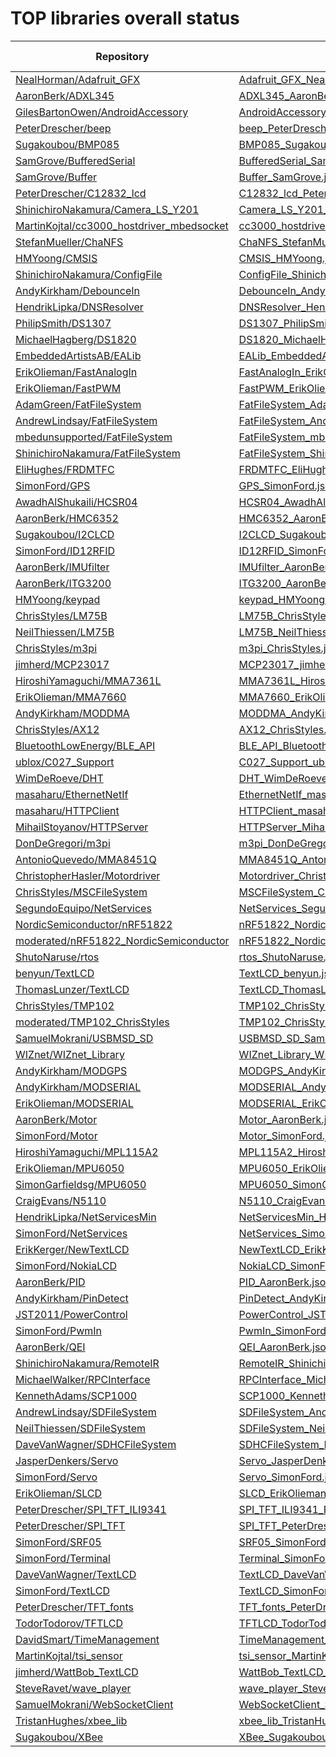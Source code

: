 # TOP libraries overall status

Repository | Manifest | PIO-Library
-----------|----------|------------
[NealHorman/Adafruit_GFX](https://developer.mbed.org/users/nkhorman/code/Adafruit_GFX/) | [Adafruit_GFX_NealHorman.json](https://raw.githubusercontent.com/platformio/platformio-libmirror/master/configs/mbed/Adafruit_GFX_NealHorman.json) |
[AaronBerk/ADXL345](https://developer.mbed.org/users/aberk/code/ADXL345/) | [ADXL345_AaronBerk.json](https://raw.githubusercontent.com/platformio/platformio-libmirror/master/configs/mbed/ADXL345_AaronBerk.json) |
[GilesBartonOwen/AndroidAccessory](https://developer.mbed.org/users/p07gbar/code/AndroidAccessory/) | [AndroidAccessory_GilesBartonOwen.json](https://raw.githubusercontent.com/platformio/platformio-libmirror/master/configs/mbed/AndroidAccessory_GilesBartonOwen.json) |
[PeterDrescher/beep](https://developer.mbed.org/users/dreschpe/code/beep/) | [beep_PeterDrescher.json](https://raw.githubusercontent.com/platformio/platformio-libmirror/master/configs/mbed/beep_PeterDrescher.json) |
[Sugakoubou/BMP085](https://developer.mbed.org/users/okini3939/code/BMP085/) | [BMP085_Sugakoubou.json](https://raw.githubusercontent.com/platformio/platformio-libmirror/master/configs/mbed/BMP085_Sugakoubou.json) |
[SamGrove/BufferedSerial](https://developer.mbed.org/users/sam_grove/code/BufferedSerial/) | [BufferedSerial_SamGrove.json](https://raw.githubusercontent.com/platformio/platformio-libmirror/master/configs/mbed/BufferedSerial_SamGrove.json) |
[SamGrove/Buffer](https://developer.mbed.org/users/sam_grove/code/Buffer/) | [Buffer_SamGrove.json](https://raw.githubusercontent.com/platformio/platformio-libmirror/master/configs/mbed/Buffer_SamGrove.json) |
[PeterDrescher/C12832_lcd](https://developer.mbed.org/users/dreschpe/code/C12832_lcd/) | [C12832_lcd_PeterDrescher.json](https://raw.githubusercontent.com/platformio/platformio-libmirror/master/configs/mbed/C12832_lcd_PeterDrescher.json) |
[ShinichiroNakamura/Camera_LS_Y201](https://developer.mbed.org/users/shintamainjp/code/Camera_LS_Y201/) | [Camera_LS_Y201_ShinichiroNakamura.json](https://raw.githubusercontent.com/platformio/platformio-libmirror/master/configs/mbed/Camera_LS_Y201_ShinichiroNakamura.json) |
[MartinKojtal/cc3000_hostdriver_mbedsocket](https://developer.mbed.org/users/Kojto/code/cc3000_hostdriver_mbedsocket/) | [cc3000_hostdriver_mbedsocket_MartinKojtal.json](https://raw.githubusercontent.com/platformio/platformio-libmirror/master/configs/mbed/cc3000_hostdriver_mbedsocket_MartinKojtal.json) |
[StefanMueller/ChaNFS](https://developer.mbed.org/users/NeoBelerophon/code/ChaNFS/) | [ChaNFS_StefanMueller.json](https://raw.githubusercontent.com/platformio/platformio-libmirror/master/configs/mbed/ChaNFS_StefanMueller.json) |
[HMYoong/CMSIS](https://developer.mbed.org/users/yoonghm/code/CMSIS/) | [CMSIS_HMYoong.json](https://raw.githubusercontent.com/platformio/platformio-libmirror/master/configs/mbed/CMSIS_HMYoong.json) |
[ShinichiroNakamura/ConfigFile](https://developer.mbed.org/users/shintamainjp/code/ConfigFile/) | [ConfigFile_ShinichiroNakamura.json](https://raw.githubusercontent.com/platformio/platformio-libmirror/master/configs/mbed/ConfigFile_ShinichiroNakamura.json) |
[AndyKirkham/DebounceIn](https://developer.mbed.org/users/AjK/code/DebounceIn/) | [DebounceIn_AndyKirkham.json](https://raw.githubusercontent.com/platformio/platformio-libmirror/master/configs/mbed/DebounceIn_AndyKirkham.json) |
[HendrikLipka/DNSResolver](https://developer.mbed.org/users/hlipka/code/DNSResolver/) | [DNSResolver_HendrikLipka.json](https://raw.githubusercontent.com/platformio/platformio-libmirror/master/configs/mbed/DNSResolver_HendrikLipka.json) |
[PhilipSmith/DS1307](https://developer.mbed.org/users/harrypowers/code/DS1307/) | [DS1307_PhilipSmith.json](https://raw.githubusercontent.com/platformio/platformio-libmirror/master/configs/mbed/DS1307_PhilipSmith.json) |
[MichaelHagberg/DS1820](https://developer.mbed.org/users/Michael_/code/DS1820/) | [DS1820_MichaelHagberg.json](https://raw.githubusercontent.com/platformio/platformio-libmirror/master/configs/mbed/DS1820_MichaelHagberg.json) |
[EmbeddedArtistsAB/EALib](https://developer.mbed.org/users/embeddedartists/code/EALib/) | [EALib_EmbeddedArtistsAB.json](https://raw.githubusercontent.com/platformio/platformio-libmirror/master/configs/mbed/EALib_EmbeddedArtistsAB.json) |
[ErikOlieman/FastAnalogIn](https://developer.mbed.org/users/Sissors/code/FastAnalogIn/) | [FastAnalogIn_ErikOlieman.json](https://raw.githubusercontent.com/platformio/platformio-libmirror/master/configs/mbed/FastAnalogIn_ErikOlieman.json) |
[ErikOlieman/FastPWM](https://developer.mbed.org/users/Sissors/code/FastPWM/) | [FastPWM_ErikOlieman.json](https://raw.githubusercontent.com/platformio/platformio-libmirror/master/configs/mbed/FastPWM_ErikOlieman.json) |
[AdamGreen/FatFileSystem](https://developer.mbed.org/users/AdamGreen/code/FatFileSystem/) | [FatFileSystem_AdamGreen.json](https://raw.githubusercontent.com/platformio/platformio-libmirror/master/configs/mbed/FatFileSystem_AdamGreen.json) |
[AndrewLindsay/FatFileSystem](https://developer.mbed.org/users/SomeRandomBloke/code/FatFileSystem/) | [FatFileSystem_AndrewLindsay.json](https://raw.githubusercontent.com/platformio/platformio-libmirror/master/configs/mbed/FatFileSystem_AndrewLindsay.json) |
[mbedunsupported/FatFileSystem](https://developer.mbed.org/users/mbed_unsupported/code/FatFileSystem/) | [FatFileSystem_mbedunsupported.json](https://raw.githubusercontent.com/platformio/platformio-libmirror/master/configs/mbed/FatFileSystem_mbedunsupported.json) |
[ShinichiroNakamura/FatFileSystem](https://developer.mbed.org/users/shintamainjp/code/FatFileSystem/) | [FatFileSystem_ShinichiroNakamura.json](https://raw.githubusercontent.com/platformio/platformio-libmirror/master/configs/mbed/FatFileSystem_ShinichiroNakamura.json) |
[EliHughes/FRDMTFC](https://developer.mbed.org/users/emh203/code/FRDM-TFC/) | [FRDMTFC_EliHughes.json](https://raw.githubusercontent.com/platformio/platformio-libmirror/master/configs/mbed/FRDMTFC_EliHughes.json) |
[SimonFord/GPS](https://developer.mbed.org/users/simon/code/GPS/) | [GPS_SimonFord.json](https://raw.githubusercontent.com/platformio/platformio-libmirror/master/configs/mbed/GPS_SimonFord.json) |
[AwadhAlShukaili/HCSR04](https://developer.mbed.org/users/aralshukaili/code/HCSR04/) | [HCSR04_AwadhAlShukaili.json](https://raw.githubusercontent.com/platformio/platformio-libmirror/master/configs/mbed/HCSR04_AwadhAlShukaili.json) |
[AaronBerk/HMC6352](https://developer.mbed.org/users/aberk/code/HMC6352/) | [HMC6352_AaronBerk.json](https://raw.githubusercontent.com/platformio/platformio-libmirror/master/configs/mbed/HMC6352_AaronBerk.json) |
[Sugakoubou/I2CLCD](https://developer.mbed.org/users/okini3939/code/I2CLCD/) | [I2CLCD_Sugakoubou.json](https://raw.githubusercontent.com/platformio/platformio-libmirror/master/configs/mbed/I2CLCD_Sugakoubou.json) |
[SimonFord/ID12RFID](https://developer.mbed.org/users/simon/code/ID12RFID/) | [ID12RFID_SimonFord.json](https://raw.githubusercontent.com/platformio/platformio-libmirror/master/configs/mbed/ID12RFID_SimonFord.json) |
[AaronBerk/IMUfilter](https://developer.mbed.org/users/aberk/code/IMUfilter/) | [IMUfilter_AaronBerk.json](https://raw.githubusercontent.com/platformio/platformio-libmirror/master/configs/mbed/IMUfilter_AaronBerk.json) |
[AaronBerk/ITG3200](https://developer.mbed.org/users/aberk/code/ITG3200/) | [ITG3200_AaronBerk.json](https://raw.githubusercontent.com/platformio/platformio-libmirror/master/configs/mbed/ITG3200_AaronBerk.json) |
[HMYoong/keypad](https://developer.mbed.org/users/yoonghm/code/keypad/) | [keypad_HMYoong.json](https://raw.githubusercontent.com/platformio/platformio-libmirror/master/configs/mbed/keypad_HMYoong.json) |
[ChrisStyles/LM75B](https://developer.mbed.org/users/chris/code/LM75B/) | [LM75B_ChrisStyles.json](https://raw.githubusercontent.com/platformio/platformio-libmirror/master/configs/mbed/LM75B_ChrisStyles.json) |
[NeilThiessen/LM75B](https://developer.mbed.org/users/neilt6/code/LM75B/) | [LM75B_NeilThiessen.json](https://raw.githubusercontent.com/platformio/platformio-libmirror/master/configs/mbed/LM75B_NeilThiessen.json) |
[ChrisStyles/m3pi](https://developer.mbed.org/users/chris/code/m3pi/) | [m3pi_ChrisStyles.json](https://raw.githubusercontent.com/platformio/platformio-libmirror/master/configs/mbed/m3pi_ChrisStyles.json) |
[jimherd/MCP23017](https://developer.mbed.org/users/jimherd/code/MCP23017/) | [MCP23017_jimherd.json](https://raw.githubusercontent.com/platformio/platformio-libmirror/master/configs/mbed/MCP23017_jimherd.json) |
[HiroshiYamaguchi/MMA7361L](https://developer.mbed.org/users/yamaguch/code/MMA7361L/) | [MMA7361L_HiroshiYamaguchi.json](https://raw.githubusercontent.com/platformio/platformio-libmirror/master/configs/mbed/MMA7361L_HiroshiYamaguchi.json) |
[ErikOlieman/MMA7660](https://developer.mbed.org/users/Sissors/code/MMA7660/) | [MMA7660_ErikOlieman.json](https://raw.githubusercontent.com/platformio/platformio-libmirror/master/configs/mbed/MMA7660_ErikOlieman.json) |
[AndyKirkham/MODDMA](https://developer.mbed.org/users/AjK/code/MODDMA/) | [MODDMA_AndyKirkham.json](https://raw.githubusercontent.com/platformio/platformio-libmirror/master/configs/mbed/MODDMA_AndyKirkham.json) |
[ChrisStyles/AX12](https://developer.mbed.org/users/chris/code/AX12/) | [AX12_ChrisStyles.json](https://raw.githubusercontent.com/platformio/platformio-libmirror/master/configs/mbed/moderation/AX12_ChrisStyles.json) |
[BluetoothLowEnergy/BLE_API](https://developer.mbed.org/teams/Bluetooth-Low-Energy/code/BLE_API/) | [BLE_API_BluetoothLowEnergy.json](https://raw.githubusercontent.com/platformio/platformio-libmirror/master/configs/mbed/moderation/BLE_API_BluetoothLowEnergy.json) |
[ublox/C027_Support](https://developer.mbed.org/teams/ublox/code/C027_Support/) | [C027_Support_ublox.json](https://raw.githubusercontent.com/platformio/platformio-libmirror/master/configs/mbed/moderation/C027_Support_ublox.json) |
[WimDeRoeve/DHT](https://developer.mbed.org/users/Wimpie/code/DHT/) | [DHT_WimDeRoeve.json](https://raw.githubusercontent.com/platformio/platformio-libmirror/master/configs/mbed/moderation/DHT_WimDeRoeve.json) |
[masaharu/EthernetNetIf](https://developer.mbed.org/users/mamezu/code/EthernetNetIf/) | [EthernetNetIf_masaharu.json](https://raw.githubusercontent.com/platformio/platformio-libmirror/master/configs/mbed/moderation/EthernetNetIf_masaharu.json) |
[masaharu/HTTPClient](https://developer.mbed.org/users/mamezu/code/HTTPClient/) | [HTTPClient_masaharu.json](https://raw.githubusercontent.com/platformio/platformio-libmirror/master/configs/mbed/moderation/HTTPClient_masaharu.json) |
[MihailStoyanov/HTTPServer](https://developer.mbed.org/users/screamer/code/HTTPServer/) | [HTTPServer_MihailStoyanov.json](https://raw.githubusercontent.com/platformio/platformio-libmirror/master/configs/mbed/moderation/HTTPServer_MihailStoyanov.json) |
[DonDeGregori/m3pi](https://developer.mbed.org/users/donde/code/m3pi/) | [m3pi_DonDeGregori.json](https://raw.githubusercontent.com/platformio/platformio-libmirror/master/configs/mbed/moderation/m3pi_DonDeGregori.json) |
[AntonioQuevedo/MMA8451Q](https://developer.mbed.org/users/quevedo/code/MMA8451Q/) | [MMA8451Q_AntonioQuevedo.json](https://raw.githubusercontent.com/platformio/platformio-libmirror/master/configs/mbed/moderation/MMA8451Q_AntonioQuevedo.json) |
[ChristopherHasler/Motordriver](https://developer.mbed.org/users/littlexc/code/Motordriver/) | [Motordriver_ChristopherHasler.json](https://raw.githubusercontent.com/platformio/platformio-libmirror/master/configs/mbed/moderation/Motordriver_ChristopherHasler.json) |
[ChrisStyles/MSCFileSystem](https://developer.mbed.org/users/chris/code/MSCFileSystem/) | [MSCFileSystem_ChrisStyles.json](https://raw.githubusercontent.com/platformio/platformio-libmirror/master/configs/mbed/moderation/MSCFileSystem_ChrisStyles.json) |
[SegundoEquipo/NetServices](https://developer.mbed.org/users/segundo/code/NetServices/) | [NetServices_SegundoEquipo.json](https://raw.githubusercontent.com/platformio/platformio-libmirror/master/configs/mbed/moderation/NetServices_SegundoEquipo.json) |
[NordicSemiconductor/nRF51822](https://developer.mbed.org/teams/Nordic-Semiconductor/code/nRF51822/) | [nRF51822_NordicSemiconductor.json](https://raw.githubusercontent.com/platformio/platformio-libmirror/master/configs/mbed/moderation/nRF51822_NordicSemiconductor.json) |
[moderated/nRF51822_NordicSemiconductor](https://developer.mbed.org/teams/Nordic-Semiconductor/code/nRF51822/) | [nRF51822_NordicSemiconductor_moderated.json](https://raw.githubusercontent.com/platformio/platformio-libmirror/master/configs/mbed/moderation/nRF51822_NordicSemiconductor_moderated.json) |
[ShutoNaruse/rtos](https://developer.mbed.org/users/narshu/code/rtos/) | [rtos_ShutoNaruse.json](https://raw.githubusercontent.com/platformio/platformio-libmirror/master/configs/mbed/moderation/rtos_ShutoNaruse.json) |
[benyun/TextLCD](https://developer.mbed.org/users/benyun/code/TextLCD/) | [TextLCD_benyun.json](https://raw.githubusercontent.com/platformio/platformio-libmirror/master/configs/mbed/moderation/TextLCD_benyun.json) |
[ThomasLunzer/TextLCD](https://developer.mbed.org/users/tlunzer/code/TextLCD/) | [TextLCD_ThomasLunzer.json](https://raw.githubusercontent.com/platformio/platformio-libmirror/master/configs/mbed/moderation/TextLCD_ThomasLunzer.json) |
[ChrisStyles/TMP102](https://developer.mbed.org/users/chris/code/TMP102/) | [TMP102_ChrisStyles.json](https://raw.githubusercontent.com/platformio/platformio-libmirror/master/configs/mbed/moderation/TMP102_ChrisStyles.json) |
[moderated/TMP102_ChrisStyles](https://developer.mbed.org/users/chris/code/TMP102/) | [TMP102_ChrisStyles_moderated.json](https://raw.githubusercontent.com/platformio/platformio-libmirror/master/configs/mbed/moderation/TMP102_ChrisStyles_moderated.json) |
[SamuelMokrani/USBMSD_SD](https://developer.mbed.org/users/samux/code/USBMSD_SD/) | [USBMSD_SD_SamuelMokrani.json](https://raw.githubusercontent.com/platformio/platformio-libmirror/master/configs/mbed/moderation/USBMSD_SD_SamuelMokrani.json) |
[WIZnet/WIZnet_Library](https://developer.mbed.org/teams/WIZnet/code/WIZnet_Library/) | [WIZnet_Library_WIZnet.json](https://raw.githubusercontent.com/platformio/platformio-libmirror/master/configs/mbed/moderation/WIZnet_Library_WIZnet.json) |
[AndyKirkham/MODGPS](https://developer.mbed.org/users/AjK/code/MODGPS/) | [MODGPS_AndyKirkham.json](https://raw.githubusercontent.com/platformio/platformio-libmirror/master/configs/mbed/MODGPS_AndyKirkham.json) |
[AndyKirkham/MODSERIAL](https://developer.mbed.org/users/AjK/code/MODSERIAL/) | [MODSERIAL_AndyKirkham.json](https://raw.githubusercontent.com/platformio/platformio-libmirror/master/configs/mbed/MODSERIAL_AndyKirkham.json) |
[ErikOlieman/MODSERIAL](https://developer.mbed.org/users/Sissors/code/MODSERIAL/) | [MODSERIAL_ErikOlieman.json](https://raw.githubusercontent.com/platformio/platformio-libmirror/master/configs/mbed/MODSERIAL_ErikOlieman.json) |
[AaronBerk/Motor](https://developer.mbed.org/users/aberk/code/Motor/) | [Motor_AaronBerk.json](https://raw.githubusercontent.com/platformio/platformio-libmirror/master/configs/mbed/Motor_AaronBerk.json) |
[SimonFord/Motor](https://developer.mbed.org/users/simon/code/Motor/) | [Motor_SimonFord.json](https://raw.githubusercontent.com/platformio/platformio-libmirror/master/configs/mbed/Motor_SimonFord.json) |
[HiroshiYamaguchi/MPL115A2](https://developer.mbed.org/users/yamaguch/code/MPL115A2/) | [MPL115A2_HiroshiYamaguchi.json](https://raw.githubusercontent.com/platformio/platformio-libmirror/master/configs/mbed/MPL115A2_HiroshiYamaguchi.json) |
[ErikOlieman/MPU6050](https://developer.mbed.org/users/Sissors/code/MPU6050/) | [MPU6050_ErikOlieman.json](https://raw.githubusercontent.com/platformio/platformio-libmirror/master/configs/mbed/MPU6050_ErikOlieman.json) |
[SimonGarfieldsg/MPU6050](https://developer.mbed.org/users/garfieldsg/code/MPU6050/) | [MPU6050_SimonGarfieldsg.json](https://raw.githubusercontent.com/platformio/platformio-libmirror/master/configs/mbed/MPU6050_SimonGarfieldsg.json) |
[CraigEvans/N5110](https://developer.mbed.org/users/eencae/code/N5110/) | [N5110_CraigEvans.json](https://raw.githubusercontent.com/platformio/platformio-libmirror/master/configs/mbed/N5110_CraigEvans.json) |
[HendrikLipka/NetServicesMin](https://developer.mbed.org/users/hlipka/code/NetServicesMin/) | [NetServicesMin_HendrikLipka.json](https://raw.githubusercontent.com/platformio/platformio-libmirror/master/configs/mbed/NetServicesMin_HendrikLipka.json) |
[SimonFord/NetServices](https://developer.mbed.org/users/simon/code/NetServices/) | [NetServices_SimonFord.json](https://raw.githubusercontent.com/platformio/platformio-libmirror/master/configs/mbed/NetServices_SimonFord.json) |
[ErikKerger/NewTextLCD](https://developer.mbed.org/users/erik_kedo/code/NewTextLCD/) | [NewTextLCD_ErikKerger.json](https://raw.githubusercontent.com/platformio/platformio-libmirror/master/configs/mbed/NewTextLCD_ErikKerger.json) |
[SimonFord/NokiaLCD](https://developer.mbed.org/users/simon/code/NokiaLCD/) | [NokiaLCD_SimonFord.json](https://raw.githubusercontent.com/platformio/platformio-libmirror/master/configs/mbed/NokiaLCD_SimonFord.json) |
[AaronBerk/PID](https://developer.mbed.org/users/aberk/code/PID/) | [PID_AaronBerk.json](https://raw.githubusercontent.com/platformio/platformio-libmirror/master/configs/mbed/PID_AaronBerk.json) |
[AndyKirkham/PinDetect](https://developer.mbed.org/users/AjK/code/PinDetect/) | [PinDetect_AndyKirkham.json](https://raw.githubusercontent.com/platformio/platformio-libmirror/master/configs/mbed/PinDetect_AndyKirkham.json) |
[JST2011/PowerControl](https://developer.mbed.org/users/JST2011/code/PowerControl/) | [PowerControl_JST2011.json](https://raw.githubusercontent.com/platformio/platformio-libmirror/master/configs/mbed/PowerControl_JST2011.json) |
[SimonFord/PwmIn](https://developer.mbed.org/users/simon/code/PwmIn/) | [PwmIn_SimonFord.json](https://raw.githubusercontent.com/platformio/platformio-libmirror/master/configs/mbed/PwmIn_SimonFord.json) |
[AaronBerk/QEI](https://developer.mbed.org/users/aberk/code/QEI/) | [QEI_AaronBerk.json](https://raw.githubusercontent.com/platformio/platformio-libmirror/master/configs/mbed/QEI_AaronBerk.json) |
[ShinichiroNakamura/RemoteIR](https://developer.mbed.org/users/shintamainjp/code/RemoteIR/) | [RemoteIR_ShinichiroNakamura.json](https://raw.githubusercontent.com/platformio/platformio-libmirror/master/configs/mbed/RemoteIR_ShinichiroNakamura.json) |
[MichaelWalker/RPCInterface](https://developer.mbed.org/users/MichaelW/code/RPCInterface/) | [RPCInterface_MichaelWalker.json](https://raw.githubusercontent.com/platformio/platformio-libmirror/master/configs/mbed/RPCInterface_MichaelWalker.json) |
[KennethAdams/SCP1000](https://developer.mbed.org/users/kadams6/code/SCP1000/) | [SCP1000_KennethAdams.json](https://raw.githubusercontent.com/platformio/platformio-libmirror/master/configs/mbed/SCP1000_KennethAdams.json) |
[AndrewLindsay/SDFileSystem](https://developer.mbed.org/users/SomeRandomBloke/code/SDFileSystem/) | [SDFileSystem_AndrewLindsay.json](https://raw.githubusercontent.com/platformio/platformio-libmirror/master/configs/mbed/SDFileSystem_AndrewLindsay.json) |
[NeilThiessen/SDFileSystem](https://developer.mbed.org/users/neilt6/code/SDFileSystem/) | [SDFileSystem_NeilThiessen.json](https://raw.githubusercontent.com/platformio/platformio-libmirror/master/configs/mbed/SDFileSystem_NeilThiessen.json) |
[DaveVanWagner/SDHCFileSystem](https://developer.mbed.org/users/davervw/code/SDHCFileSystem/) | [SDHCFileSystem_DaveVanWagner.json](https://raw.githubusercontent.com/platformio/platformio-libmirror/master/configs/mbed/SDHCFileSystem_DaveVanWagner.json) |
[JasperDenkers/Servo](https://developer.mbed.org/users/jdenkers/code/Servo/) | [Servo_JasperDenkers.json](https://raw.githubusercontent.com/platformio/platformio-libmirror/master/configs/mbed/Servo_JasperDenkers.json) |
[SimonFord/Servo](https://developer.mbed.org/users/simon/code/Servo/) | [Servo_SimonFord.json](https://raw.githubusercontent.com/platformio/platformio-libmirror/master/configs/mbed/Servo_SimonFord.json) |
[ErikOlieman/SLCD](https://developer.mbed.org/users/Sissors/code/SLCD/) | [SLCD_ErikOlieman.json](https://raw.githubusercontent.com/platformio/platformio-libmirror/master/configs/mbed/SLCD_ErikOlieman.json) |
[PeterDrescher/SPI_TFT_ILI9341](https://developer.mbed.org/users/dreschpe/code/SPI_TFT_ILI9341/) | [SPI_TFT_ILI9341_PeterDrescher.json](https://raw.githubusercontent.com/platformio/platformio-libmirror/master/configs/mbed/SPI_TFT_ILI9341_PeterDrescher.json) |
[PeterDrescher/SPI_TFT](https://developer.mbed.org/users/dreschpe/code/SPI_TFT/) | [SPI_TFT_PeterDrescher.json](https://raw.githubusercontent.com/platformio/platformio-libmirror/master/configs/mbed/SPI_TFT_PeterDrescher.json) |
[SimonFord/SRF05](https://developer.mbed.org/users/simon/code/SRF05/) | [SRF05_SimonFord.json](https://raw.githubusercontent.com/platformio/platformio-libmirror/master/configs/mbed/SRF05_SimonFord.json) |
[SimonFord/Terminal](https://developer.mbed.org/users/simon/code/Terminal/) | [Terminal_SimonFord.json](https://raw.githubusercontent.com/platformio/platformio-libmirror/master/configs/mbed/Terminal_SimonFord.json) |
[DaveVanWagner/TextLCD](https://developer.mbed.org/users/davervw/code/TextLCD/) | [TextLCD_DaveVanWagner.json](https://raw.githubusercontent.com/platformio/platformio-libmirror/master/configs/mbed/TextLCD_DaveVanWagner.json) |
[SimonFord/TextLCD](https://developer.mbed.org/users/simon/code/TextLCD/) | [TextLCD_SimonFord.json](https://raw.githubusercontent.com/platformio/platformio-libmirror/master/configs/mbed/TextLCD_SimonFord.json) |
[PeterDrescher/TFT_fonts](https://developer.mbed.org/users/dreschpe/code/TFT_fonts/) | [TFT_fonts_PeterDrescher.json](https://raw.githubusercontent.com/platformio/platformio-libmirror/master/configs/mbed/TFT_fonts_PeterDrescher.json) |
[TodorTodorov/TFTLCD](https://developer.mbed.org/users/ttodorov/code/TFTLCD/) | [TFTLCD_TodorTodorov.json](https://raw.githubusercontent.com/platformio/platformio-libmirror/master/configs/mbed/TFTLCD_TodorTodorov.json) |
[DavidSmart/TimeManagement](https://developer.mbed.org/users/WiredHome/code/TimeManagement/) | [TimeManagement_DavidSmart.json](https://raw.githubusercontent.com/platformio/platformio-libmirror/master/configs/mbed/TimeManagement_DavidSmart.json) |
[MartinKojtal/tsi_sensor](https://developer.mbed.org/users/Kojto/code/tsi_sensor/) | [tsi_sensor_MartinKojtal.json](https://raw.githubusercontent.com/platformio/platformio-libmirror/master/configs/mbed/tsi_sensor_MartinKojtal.json) |
[jimherd/WattBob_TextLCD](https://developer.mbed.org/users/jimherd/code/WattBob_TextLCD/) | [WattBob_TextLCD_jimherd.json](https://raw.githubusercontent.com/platformio/platformio-libmirror/master/configs/mbed/WattBob_TextLCD_jimherd.json) |
[SteveRavet/wave_player](https://developer.mbed.org/users/sravet/code/wave_player/) | [wave_player_SteveRavet.json](https://raw.githubusercontent.com/platformio/platformio-libmirror/master/configs/mbed/wave_player_SteveRavet.json) |
[SamuelMokrani/WebSocketClient](https://developer.mbed.org/users/samux/code/WebSocketClient/) | [WebSocketClient_SamuelMokrani.json](https://raw.githubusercontent.com/platformio/platformio-libmirror/master/configs/mbed/WebSocketClient_SamuelMokrani.json) |
[TristanHughes/xbee_lib](https://developer.mbed.org/users/tristanjph/code/xbee_lib/) | [xbee_lib_TristanHughes.json](https://raw.githubusercontent.com/platformio/platformio-libmirror/master/configs/mbed/xbee_lib_TristanHughes.json) |
[Sugakoubou/XBee](https://developer.mbed.org/users/okini3939/code/XBee/) | [XBee_Sugakoubou.json](https://raw.githubusercontent.com/platformio/platformio-libmirror/master/configs/mbed/XBee_Sugakoubou.json) |
